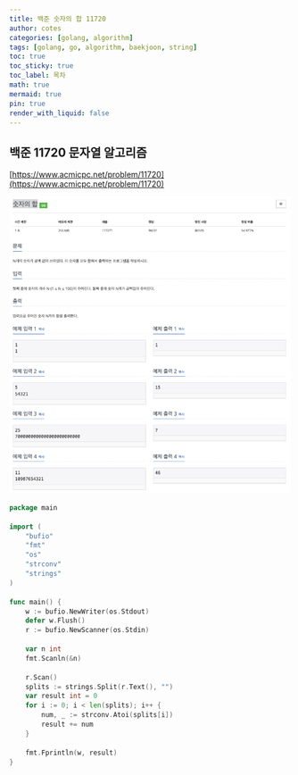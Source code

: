 ```yaml
---
title: 백준 숫자의 합 11720
author: cotes
categories: [golang, algorithm]
tags: [golang, go, algorithm, baekjoon, string]
toc: true
toc_sticky: true
toc_label: 목차
math: true
mermaid: true
pin: true
render_with_liquid: false
---
```


## 백준 11720 문자열 알고리즘  
[https://www.acmicpc.net/problem/11720](https://www.acmicpc.net/problem/11720)

!["11720"](/assets/img/algorithm/baekjoon_11720.png)  

```go
package main

import (
	"bufio"
	"fmt"
	"os"
	"strconv"
	"strings"
)

func main() {
	w := bufio.NewWriter(os.Stdout)
	defer w.Flush()
	r := bufio.NewScanner(os.Stdin)

	var n int
	fmt.Scanln(&n)

	r.Scan()
	splits := strings.Split(r.Text(), "")
	var result int = 0
	for i := 0; i < len(splits); i++ {
		num, _ := strconv.Atoi(splits[i])
		result += num
	}

	fmt.Fprintln(w, result)
}

```